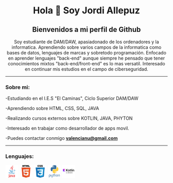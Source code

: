 <div  id="header" align="center">
    <h1 align="center">Hola &#128075 Soy Jordi Allepuz</h1>
    <h2 align="center">Bienvenidos a mi perfil de Github</h2>
    <p align="center" >
        Soy estudiante de DAM/DAW, apasiadonado de los ordenadores y la informatica. Aprendiendo sobre varios campos 
        de la informatica como bases de datos, lenguajes de marcas y sobretodo programación. 
        Enfocado en aprender lenguajes "back-end" aunque siempre he pensado que tener conocimientos mixtos "back-end/front-end" es lo mas versatil.                     Interesado en continuar mis estudios en el campo de ciberseguridad. 
    </p>
</div>


---
### Sobre mi:
-Estudiando en el I.E.S "El Caminas", Ciclo Superior DAM/DAW

-Aprendiendo sobre HTML, CSS, SQL, JAVA

-Realizando cursos externos sobre KOTLIN, JAVA, PHYTON

-Interesado en trabajar como desarrollador de apps movil. 

-Puedes contactar conmigo **valencianu@gmail.com** 

---
<div align="left">
    <h3>Lenguajes:</h3>
    <div>
        <img src="https://github.com/devicons/devicon/blob/master/icons/java/java-original-wordmark.svg" title="java" alt="java" width="40" height="40"/>
        <img src="https://github.com/devicons/devicon/blob/master/icons/html5/html5-original-wordmark.svg" title="html5" alt="html5" width="40" height="40"/>
        <img src="https://github.com/devicons/devicon/blob/master/icons/css3/css3-original-wordmark.svg" title="css3" alt="css3" width="40" height="40"/>
        <img src="https://github.com/devicons/devicon/blob/master/icons/python/python-original-wordmark.svg" title="python" alt="python" width="40" height="40"/>
        <img src="https://github.com/devicons/devicon/blob/master/icons/kotlin/kotlin-original-wordmark.svg" title="kotlin" alt="kotlin" width="40" height="40"/>
    </div>
</div>




